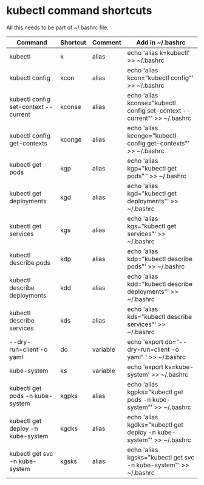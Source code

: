 # kubectl command shortcuts

All this needs to be part of ~/.bashrc file. 

| Command                              | Shortcut    | Comment  |  Add in ~/.bashrc                              |
| ------------------------------------ | ----------- | -------- | ---------------------------------------------- |
| kubectl                              | k           | alias    | echo 'alias k=kubectl' >> ~/.bashrc 
| kubectl config                       | kcon        | alias    | echo 'alias kcon="kubectl config"' >> ~/.bashrc                |
| kubectl config set-context --current | kconse      | alias    | echo 'alias kconse="kubectl config set-context --current"' >> ~/.bashrc |
| kubectl config get-contexts          | kconge      | alias    | echo 'alias kconge="kubectl config get-contexts"' >> ~/.bashrc |
| kubectl get pods                     | kgp         | alias    | echo 'alias kgp="kubectl get pods" ' >> ~/.bashrc |
| kubectl get deployments              | kgd         | alias    | echo 'alias kgd="kubectl get deployments"' >> ~/.bashrc |
| kubectl get services                 | kgs         | alias    | echo 'alias kgs="kubectl get services"' >> ~/.bashrc |
| kubectl describe pods                | kdp         | alias    | echo 'alias kdp="kubectl describe pods"' >> ~/.bashrc |
| kubectl describe deployments         | kdd         | alias    | echo 'alias kdd="kubectl describe deployments"' >> ~/.bashrc |
| kubectl describe services            | kds         | alias    | echo 'alias kds="kubectl describe services"' >> ~/.bashrc |
|  --dry-run=client -o yaml            | do          | variable | echo 'export do="--dry-run=client -o yaml" ' >> ~/.bashrc |
| kube-system                          | ks          | variable | echo 'export ks=kube-system' >> ~/.bashrc |
| kubectl get pods -n kube-system      | kgpks       | alias    | echo 'alias kgpks="kubectl get pods -n kube-system"' >> ~/.bashrc |
| kubectl get deploy -n kube-system    | kgdks       | alias    | echo 'alias kgdks="kubectl get deploy -n kube-system"' >> ~/.bashrc |
| kubectl get svc -n kube-system       | kgsks       | alias    | echo 'alias kgsks="kubectl get svc -n kube-system"' >> ~/.bashrc |
